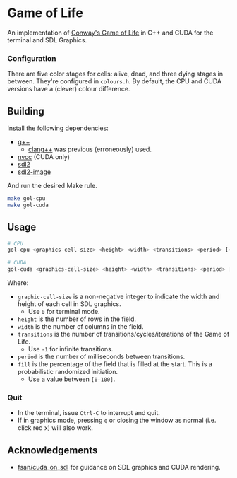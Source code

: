 # Game of Life

An implementation of [Conway's Game of Life](https://en.wikipedia.org/wiki/Conway%27s_Game_of_Life) in C++ and CUDA for the terminal and SDL Graphics.

### Configuration

There are five color stages for cells: alive, dead, and three dying stages in between. They're configured in `colours.h`. By default, the CPU and CUDA versions have a (clever) colour difference.

## Building

Install the following dependencies:

- [g++](https://linux.die.net/man/1/g++)
  - [clang++](https://clang.llvm.org/) was previous (erroneously) used.
- [nvcc](https://developer.nvidia.com/cuda-toolkit) (CUDA only)
- [sdl2](https://www.libsdl.org/)
- [sdl2-image](https://www.libsdl.org/projects/SDL_image/)

And run the desired Make rule.

```sh
make gol-cpu
make gol-cuda
```

## Usage

```sh
# CPU
gol-cpu <graphics-cell-size> <height> <width> <transitions> <period> [<fill>]

# CUDA
gol-cuda <graphics-cell-size> <height> <width> <transitions> <period> [<fill>]
```

Where:

- `graphic-cell-size` is a non-negative integer to indicate the width and height of each cell in SDL graphics.
  - Use `0` for terminal mode.
- `height` is the number of rows in the field.
- `width` is the number of columns in the field.
- `transitions` is the number of transitions/cycles/iterations of the Game of Life.
  - Use `-1` for infinite transitions.
- `period` is the number of milliseconds between transitions.
- `fill` is the percentage of the field that is filled at the start. This is a probabilistic randomized initiation.
  - Use a value between `[0-100]`.

### Quit

- In the terminal, issue `Ctrl-C` to interrupt and quit.
- If in graphics mode, pressing `q` or closing the window as normal (i.e. click red x) will also work.

## Acknowledgements

- [fsan/cuda_on_sdl](https://github.com/fsan/cuda_on_sdl) for guidance on SDL graphics and CUDA rendering.
